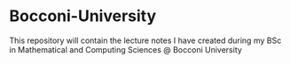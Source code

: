# Bocconi-University
This repository will contain the lecture notes I have created during my BSc in Mathematical and Computing Sciences @ Bocconi University
